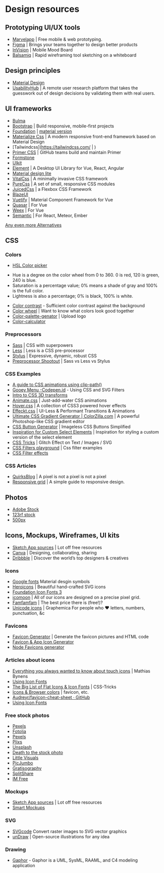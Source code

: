 # Design resources

## Prototyping UI/UX tools

* [Marvelapp](https://marvelapp.com/) | Free mobile & web prototyping.
* [Figma](https://www.figma.com/) | Brings your teams together to design better products
* [InVision](https://www.invisionapp.com/) | Mobile Mood Board
* [Balsamiq](https://balsamiq.com/) |  Rapid wireframing tool sketching on a whiteboard

## Design principles

* [Material Design](https://material.io/guidelines/)
* [UsabilityHub](https://usabilityhub.com/) | A remote user research platform that takes the guesswork out of design decisions by validating them with real users.

## UI frameworks

* [Bulma](https://bulma.io/documentation/)
* [Bootstrap](https://getbootstrap.com/) | Build responsive, mobile-first projects
* [Foundation](http://foundation.zurb.com/docs/) | [material version](https://github.com/mikolajdobrucki/material-foundation)
* [Materialize Css](https://materializecss.com/) | A modern responsive front-end framework based on Material Design
* [Tailwindcss](https://tailwindcss.com/ | )
* [Primer CSS](https://primer.style/css/) | GitHub teams build and maintain Primer
* [Formstone](https://formstone.it)
* [UIkit](https://getuikit.com/)
* [Element](https://element.eleme.io/) | A Desktop UI Library for Vue, React, Angular
* [Material design lite](https://getmdl.io/)
* [VitalCss](https://vitalcss.com/) | A minimally invasive CSS framework
* [PureCss](https://purecss.io) | A set of small, responsive CSS modules
* [JuicedCss](http://juicedcss.com/) | a Flexbox CSS Framework
* [BlazeUI](https://www.blazeui.com/)
* [Vuetify](https://vuetifyjs.com/) | Material Component Framework for Vue
* [Quasar](http://quasar-framework.org/) | For Vue
* [Weex](https://weex-project.io/index.html) | For Vue
* [Semantic](https://semantic-ui.com/) | For React, Meteor, Ember

[Any even more Alternatives](https://classpert.com/blog/top-bootstrap-alternatives)

## CSS

### Colors
* [HSL Color picker](http://tools.filmer.nl/hslcolorpicker/)
 - Hue is a degree on the color wheel from 0 to 360. 0 is red, 120 is green, 240 is blue.
 - Saturation is a percentage value; 0% means a shade of gray and 100% is the full color.
 - Lightness is also a percentage; 0% is black, 100% is white.
* [Color contrast](https://dequeuniversity.com/rules/axe/4.4/color-contrast) - Sufficient color contrast against the background
* [Color wheel](https://www.canva.com/colors/color-wheel/) | Want to know what colors look good together
* [Color-palette-genator](https://www.canva.com/colors/color-palette-generator/) | Upload logo
* [Color-calculator](https://www.sessions.edu/color-calculator/)

### Preprocessors

* [Sass](http://sass-lang.com/) | CSS with superpowers
* [Less](http://lesscss.org/) | Less is a CSS pre-processor
* [Stylus](http://stylus-lang.com/) | Expressive, dynamic, robust CSS
* [Preprocessor Shootout](https://code.tutsplus.com/tutorials/sass-vs-less-vs-stylus-preprocessor-shootout--net-24320) | Sass vs Less vs Stylus


### CSS Examples
* [A guide to CSS animations using clip-path()](https://blog.logrocket.com/guide-to-css-animations-using-clip-path/)
* [Gooey Menu -Codepen.id](https://codepen.io/lbebber/pen/LELBEo) - Using CSS and SVG Filters
* [Intro to CSS 3D transforms](https://3dtransforms.desandro.com/)
* [Animate.css](http://daneden.github.io/animate.css/) | Just-add-water CSS animations
* [Hover.css](http://ianlunn.github.io/Hover/) | A collection of CSS3 powered hover effects
* [Effeckt.css](http://h5bp.github.io/Effeckt.css/) | UI-Less & Performant Transitions & Animations
* [Ultimate CSS Gradient Generator | ColorZilla.com](http://www.colorzilla.com/gradient-editor/) | A powerful Photoshop-like CSS gradient editor
* [CSS Button Generator](http://www.cssbuttongenerator.com) | Imageless CSS Buttons Simplified
* [Inspiration for Custom Select Elements](http://tympanus.net/codrops/2014/07/10/inspiration-for-custom-select-elements/) |
   Inspiration for styling a custom version of the select element
* [CSS Tricks](https://css-tricks.com/glitch-effect-text-images-svg/) | Glitch Effect on Text / Images / SVG
* [CSS Filters playground](http://bennettfeely.com/filters/) | Css filter examples
* [CSS Filter effects](http://html5-demos.appspot.com/static/css/filters/index.html)

### CSS Articles

* [QuirksBlog](http://www.quirksmode.org/blog/archives/2010/04/a_pixel_is_not.html) | A pixel is not a pixel is not a pixel
* [Responsive grid](http://www.adamkaplan.me/grid/) | A simple guide to responsive design.


## Photos

* [Adobe Stock](https://stock.adobe.com/)
* [123rf stock](https://nl.123rf.com/)
* [500px](https://web.500px.com/)

## Icons, Mockups, Wireframes, UI kits

* [Sketch App sources](https://www.sketchappsources.com/) | Lot off free resources
* [Canva](https://www.canva.com/) | Designing, collaborating, sharing
* [Dribbble](https://dribbble.com/) | Discover the world’s top designers & creatives

### Icons
* [Google fonts](https://fonts.google.com/icons) Material desgin symbols
* [Heroicons](https://heroicons.com/) | Beautiful hand-crafted SVG icons
* [Foundation Icon Fonts 3](http://zurb.com/playground/foundation-icon-fonts-3)
* [icomoon](https://icomoon.io/) | All of our icons are designed on a precise pixel grid.
* [Famfamfam](http://www.famfamfam.com/) | The best price there is (free!)?
* [Unicode icons](https://graphemica.com/) | Graphemica For people who ♥ letters, numbers, punctuation, &c

### Favicons

* [Favicon Generator](http://realfavicongenerator.net) | Generate the favicon pictures and HTML code
* [Favicon & App Icon Generator](https://www.favicon-generator.org/)
* [Node Favicons generator](https://github.com/haydenbleasel/favicons)

### Articles about icons

* [Everything you always wanted to know about touch icons](https://mathiasbynens.be/notes/touch-icons) | Mathias Bynens
* [Using Icon Fonts](http://gomakethings.com/icon-fonts/)
* [The Big List of Flat Icons & Icon Fonts](http://css-tricks.com/flat-icons-icon-fonts/) | CSS-Tricks
* [Icons & Browser colors](https://developers.google.com/web/fundamentals/design-and-ux/browser-customization/) | favicon, etc.
* [Audreyr/favicon-cheat-sheet · GitHub](https://github.com/audreyr/favicon-cheat-sheet)
* [Using Icon Fonts](http://gomakethings.com/icon-fonts/)

### Free stock photos

* [Pexels](https://www.pexels.com/)
* [Fotolia](http://www.fotolia.com)
* [Pexels](https://www.pexels.com)
* [Plixs](https://plixs.com)
* [Unsplash](http://unsplash.com/)
* [Death to the stock photo](http://join.deathtothestockphoto.com/)
* [Little Visuals](http://littlevisuals.co/)
* [PicJumbo](http://picjumbo.com/)
* [Gratisography](http://www.gratisography.com/)
* [SplitShare](http://splitshire.com/)
* [IM Free](http://www.imcreator.com/free)

### Mockups

* [Sketch App sources](https://www.sketchappsources.com/) | Lot off free resources
* [Smart Mockups](https://smartmockups.com)

### SVG
* [SVGcode](https://svgco.de/) Convert raster images to SVG vector graphics
* [unDraw](https://undraw.co/illustrations) | Open-source illustrations for any idea

### Drawing
* [Gaphor](https://gaphor.org/) - Gaphor is a UML, SysML, RAAML, and C4 modeling application
